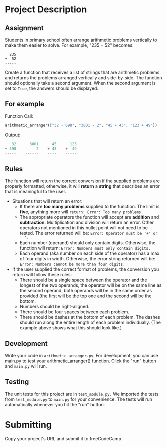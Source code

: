 # Project Description
## Assignment
Students in primary school often arrange arithmetic problems vertically to make them easier to solve. For example, "235 + 52" becomes:
```
  235
+  52
-----
```
Create a function that receives a list of strings that are arithmetic problems and returns the problems arranged vertically and side-by-side. The function should optionally take a second argument. When the second argument is set to ```True```, the answers should be displayed.
## For example
Function Call:
```python
arithmetic_arranger(["32 + 698", "3801 - 2", "45 + 43", "123 + 49"])
```
Output:
```python
   32      3801      45      123
+ 698    -    2    + 43    +  49
-----    ------    ----    -----
```
## Rules
The function will return the correct conversion if the supplied problems are properly formatted, otherwise, it will **return** a **string** that describes an error that is meaningful to the user.
* Situations that will return an error:
  * If there are **too many problems** supplied to the function. The limit is **five**, anything more will ```return: Error: Too many problems.```
  * The appropriate operators the function will accept are **addition** and **subtraction**. Multiplication and division will return an error. Other operators not mentioned in this bullet point will not need to be tested. The error returned will be: ```Error: Operator must be '+' or '-'.```
  * Each number (operand) should only contain digits. Otherwise, the function will return: ```Error: Numbers must only contain digits.```
  * Each operand (aka number on each side of the operator) has a max of four digits in width. Otherwise, the error string returned will be: ```Error: Numbers cannot be more than four digits.```
* If the user supplied the correct format of problems, the conversion you return will follow these rules:
  * There should be a single space between the operator and the longest of the two operands, the operator will be on the same line as the second operand, both operands will be in the same order as provided (the first will be the top one and the second will be the bottom.
  * Numbers should be right-aligned.
  * There should be four spaces between each problem.
  * There should be dashes at the bottom of each problem. The dashes should run along the entire length of each problem individually. (The example above shows what this should look like.)
## Development
Write your code in ```arithmetic_arranger.py```. For development, you can use main.py to test your arithmetic_arranger() function. Click the "run" button and ```main.py``` will run.
## Testing
The unit tests for this project are in ```test_module.py.``` We imported the tests from ```test_module.py``` to ```main.py``` for your convenience. The tests will run automatically whenever you hit the "run" button.
# Submitting
Copy your project's URL and submit it to freeCodeCamp.